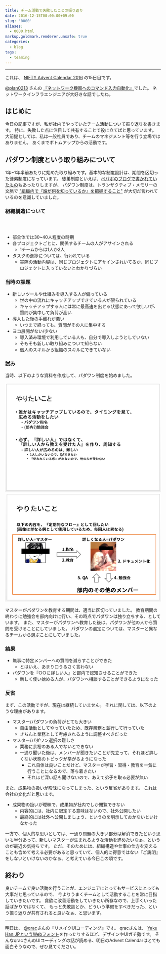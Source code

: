 ```yaml
---
title: チーム活動で失敗したことの振り返り
date: 2016-12-15T00:00:00+09:00
slug: '0000'
aliases:
  - 0000.html
markup.goldmark.renderer.unsafe: true
categories:
  - blog
tags:
  - teaming
---
```



---

これは、 [NIFTY Advent Calendar 2016](http://qiita.com/advent-calendar/2016/nifty) の15日目です。

[@plan0213](http://qiita.com/plan0213) さんの [『ネットワーク機器へのコマンド入力自動化』](http://qiita.com/plan0213/items/97374e6600bfaa25dd1d)でした。
ネットワークインフラエンジニアが大好きな話でしたね。

## はじめに

今日の記事ですが、私が社内でやっていたチーム活動について振り返りを書きます。
特に、失敗した点に注目して共有することで役に立てばと思っています。
大前提としては、私は一般社員であり、チームのマネジメント等を行う立場ではありません。
あくまでボトムアップからの活動です。

## パダワン制度という取り組みについて

1年~1年半前あたりに始めた取り組みです。基本的な制度設計は、期間を区切った徒弟制度になっています。
徒弟制度といえば、[ペパボのブログで書かれていたもの](http://blog.kentarok.org/entry/2015/02/19/210316)もあったりしますが、
パダワン制度は、トランザクティブ・メモリーの文脈で ["組織内で『誰が何を知っているか』を把握すること"](http://business.nikkeibp.co.jp/article/opinion/20130925/253852/) が大切だ言われているのを意識していました。

### 組織構造について

<pre style="width: 564px">
<script async class="speakerdeck-embed" data-slide="23" data-id="8ab0a6fcf5904f12bae44506e5f073b2" data-ratio="1.44428772919605" src="//speakerdeck.com/assets/embed.js"></script>
</pre>

* 部全体では30~40人程度の時期
* 各プロジェクトごとに、関係するチームの人がアサインされる
    * 1チームからは1人か2人
* タスクの進捗については、行われている
    * 実際の活動内容は、同じプロジェクトにアサインされいてるか、同じプロジェクトに入っていないとわかりづらい

### 当時の課題

* 新しいツールや仕組みを導入する人が偏っている
    * 世の中の流れにキャッチアップできている人が限られている
    * キャッチアップする人には常に最高速を出せる状態にあって欲しいが、質問が集中して負荷が高い
* 導入した後の手離れが悪い
    * いつまで経っても、質問がその人に集中する
* ヨコ展開がない/少ない
    * 導入済み環境で利用している人も、自分で導入しようとしていない
    * そもそも新しい取り組みについて知らない
    * 個人のスキルから組織のスキルにできていない

### 試み

当時、以下のような資料を作成して、パダワン制度を始めました。

![](/images/2016/advent-calendar/03.png)
![](/images/2016/advent-calendar/04.png)

マスターがパダワンを教育する期間は、適当に区切っていました。
教育期間の終わりに勉強会を部内向けに行い、その時点でパダワンは独り立ちする、としています。
また、マスターがパダワンへ教育した後は、パダワンが他の人から質問を受けることにしていました。
パダワンの選定については、マスターと異なるチームから選ぶことにしていました。

### 結果

* 無事に特定メンバーへの質問を減らすことができた
    * とはいえ、あまり口うるさく言わない
* パダワンを『○○に詳しい人』と部内で認知させることができた
    * 新しく使い始める人が、パダワンへ相談することができるようになった

### 反省

まず、この活動ですが、現在は継続していません。
それに関しては、以下のような理由があります。

* マスター/パダワンの負荷がとても大きい
    * 自由活動としてやっていたため、既存業務と並行して行っていた
    * きちんと業務として考慮されるように調整すべきだった
* マスター/パダワン選択の難しさ
    * 業務に余裕のある人でないとできない
    * 一通り聞いた後は、メンバーが聞きたいことが先立って、それほど詳しくない状態のトピックが挙がるようになった
        * これ自体は良いことだけど、マスターが学習・習得・教育を一気に行うことになるので、落ち着きたい
        * それほど深い話も聞けないので、あえて弟子を取る必要が無い

また、成果物の扱いが曖昧になってしまった、という反省があります。
これは会社の文化だと思います。

* 成果物の扱いが曖昧で、成果物が社内でしか閲覧できない
    * 内容的には、社内に限定する意味はないので、社外公開したい
    * 最終的には社外へ公開しましょう、というのを明示しておかないといけなかった

一方で、個人的な思いとしては、一通り問題の大きい部分は解消できたという思いも半分あって、新しいマスターが生まれるような活動を進めたいなぁ、というのが最近の気持ちです。
ただ、そのためには、組織構造や仕事の仕方を変えることも含めて考える必要があると思っていて、個人的に得意ではない『ご説明』をしないといけないのかなぁ、と考えている今日この頃です。

## 終わり

良いチームで良い活動を行うことが、エンジニアにとってもサービスにとっても大事だと思っているので、
今よりうまくチームとして活動することを常に目指していきたいです。
貪欲に改善活動をしていきたい所存なので、上手くいった話ばかりではなくて、
もっと失敗談とか、どういう準備をすべきだった、という振り返りが共有されると良いなぁ、と思います。

---

明日は、 [@qrac](http://qiita.com/qrac)さんの『リメイクUIコーディング』です。
qracさんは、 [Yaku Han JPというWebフォント](https://qrac.github.io/yakuhanjp/)を作ったりするほど、デザインやUIガチ勢です。
そんなqracさんのUIコーディングの話が読める、明日のAdvent Calendarはとても面白そうなので、ぜひ見てください。
